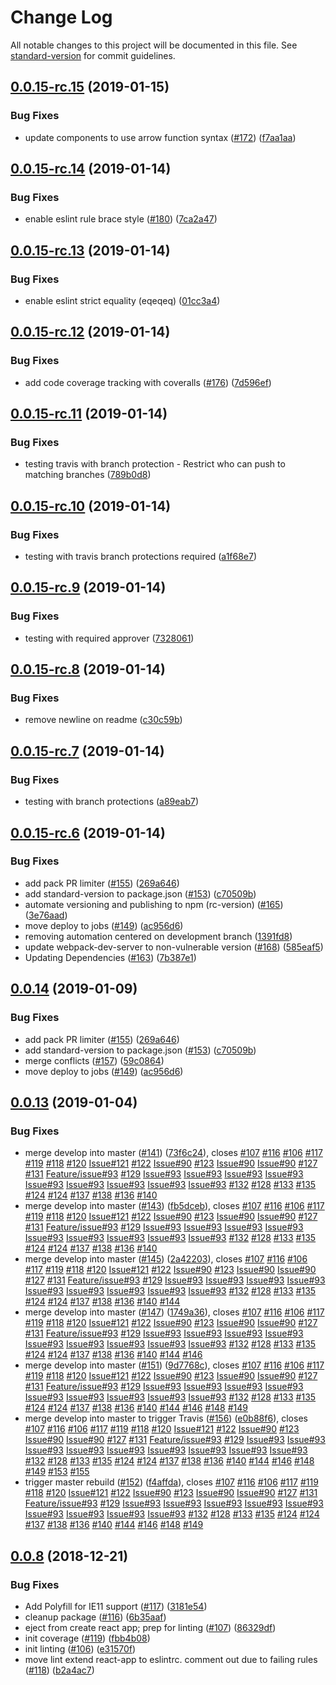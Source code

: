 # Change Log

All notable changes to this project will be documented in this file. See [standard-version](https://github.com/conventional-changelog/standard-version) for commit guidelines.

<a name="0.0.15-rc.15"></a>
## [0.0.15-rc.15](http://sap.github.io/fundamental-react/compare/v0.0.15-rc.14...v0.0.15-rc.15) (2019-01-15)


### Bug Fixes

* update components to use arrow function syntax ([#172](http://sap.github.io/fundamental-react/issues/172)) ([f7aa1aa](http://sap.github.io/fundamental-react/commit/f7aa1aa))



<a name="0.0.15-rc.14"></a>
## [0.0.15-rc.14](http://sap.github.io/fundamental-react/compare/v0.0.15-rc.13...v0.0.15-rc.14) (2019-01-14)


### Bug Fixes

* enable eslint rule brace style ([#180](http://sap.github.io/fundamental-react/issues/180)) ([7ca2a47](http://sap.github.io/fundamental-react/commit/7ca2a47))



<a name="0.0.15-rc.13"></a>
## [0.0.15-rc.13](http://sap.github.io/fundamental-react/compare/v0.0.15-rc.12...v0.0.15-rc.13) (2019-01-14)


### Bug Fixes

* enable eslint strict equality (eqeqeq) ([01cc3a4](http://sap.github.io/fundamental-react/commit/01cc3a4))



<a name="0.0.15-rc.12"></a>
## [0.0.15-rc.12](http://sap.github.io/fundamental-react/compare/v0.0.15-rc.11...v0.0.15-rc.12) (2019-01-14)


### Bug Fixes

* add code coverage tracking with coveralls ([#176](http://sap.github.io/fundamental-react/issues/176)) ([7d596ef](http://sap.github.io/fundamental-react/commit/7d596ef))



<a name="0.0.15-rc.11"></a>
## [0.0.15-rc.11](http://sap.github.io/fundamental-react/compare/v0.0.15-rc.10...v0.0.15-rc.11) (2019-01-14)


### Bug Fixes

* testing travis with branch protection - Restrict who can push to matching branches ([789b0d8](http://sap.github.io/fundamental-react/commit/789b0d8))



<a name="0.0.15-rc.10"></a>
## [0.0.15-rc.10](http://sap.github.io/fundamental-react/compare/v0.0.15-rc.9...v0.0.15-rc.10) (2019-01-14)


### Bug Fixes

* testing with travis branch protections required ([a1f68e7](http://sap.github.io/fundamental-react/commit/a1f68e7))



<a name="0.0.15-rc.9"></a>
## [0.0.15-rc.9](http://sap.github.io/fundamental-react/compare/v0.0.15-rc.8...v0.0.15-rc.9) (2019-01-14)


### Bug Fixes

* testing with required approver ([7328061](http://sap.github.io/fundamental-react/commit/7328061))



<a name="0.0.15-rc.8"></a>
## [0.0.15-rc.8](http://sap.github.io/fundamental-react/compare/v0.0.15-rc.7...v0.0.15-rc.8) (2019-01-14)


### Bug Fixes

* remove newline on readme ([c30c59b](http://sap.github.io/fundamental-react/commit/c30c59b))



<a name="0.0.15-rc.7"></a>
## [0.0.15-rc.7](http://sap.github.io/fundamental-react/compare/v0.0.15-rc.6...v0.0.15-rc.7) (2019-01-14)


### Bug Fixes

* testing with branch protections ([a89eab7](http://sap.github.io/fundamental-react/commit/a89eab7))



<a name="0.0.15-rc.6"></a>
## [0.0.15-rc.6](http://sap.github.io/fundamental-react/compare/v0.0.13...v0.0.15-rc.6) (2019-01-14)


### Bug Fixes

* add pack PR limiter ([#155](http://sap.github.io/fundamental-react/issues/155)) ([269a646](http://sap.github.io/fundamental-react/commit/269a646))
* add standard-version to package.json ([#153](http://sap.github.io/fundamental-react/issues/153)) ([c70509b](http://sap.github.io/fundamental-react/commit/c70509b))
* automate versioning and publishing to npm (rc-version) ([#165](http://sap.github.io/fundamental-react/issues/165)) ([3e76aad](http://sap.github.io/fundamental-react/commit/3e76aad))
* move deploy to jobs ([#149](http://sap.github.io/fundamental-react/issues/149)) ([ac956d6](http://sap.github.io/fundamental-react/commit/ac956d6))
* removing automation centered on development branch ([1391fd8](http://sap.github.io/fundamental-react/commit/1391fd8))
* update webpack-dev-server to non-vulnerable version ([#168](http://sap.github.io/fundamental-react/issues/168)) ([585eaf5](http://sap.github.io/fundamental-react/commit/585eaf5))
* Updating Dependencies ([#163](http://sap.github.io/fundamental-react/issues/163)) ([7b387e1](http://sap.github.io/fundamental-react/commit/7b387e1))



<a name="0.0.14"></a>
## [0.0.14](http://sap.github.io/fundamental-react/compare/v0.0.13...v0.0.14) (2019-01-09)


### Bug Fixes

* add pack PR limiter ([#155](http://sap.github.io/fundamental-react/issues/155)) ([269a646](http://sap.github.io/fundamental-react/commit/269a646))
* add standard-version to package.json ([#153](http://sap.github.io/fundamental-react/issues/153)) ([c70509b](http://sap.github.io/fundamental-react/commit/c70509b))
* merge conflicts ([#157](http://sap.github.io/fundamental-react/issues/157)) ([59c0864](http://sap.github.io/fundamental-react/commit/59c0864))
* move deploy to jobs ([#149](http://sap.github.io/fundamental-react/issues/149)) ([ac956d6](http://sap.github.io/fundamental-react/commit/ac956d6))



<a name="0.0.13"></a>
## [0.0.13](http://sap.github.io/fundamental-react/compare/v0.0.7...v0.0.13) (2019-01-04)


### Bug Fixes

* merge develop into master ([#141](http://sap.github.io/fundamental-react/issues/141)) ([73f6c24](http://sap.github.io/fundamental-react/commit/73f6c24)), closes [#107](http://sap.github.io/fundamental-react/issues/107) [#116](http://sap.github.io/fundamental-react/issues/116) [#106](http://sap.github.io/fundamental-react/issues/106) [#117](http://sap.github.io/fundamental-react/issues/117) [#119](http://sap.github.io/fundamental-react/issues/119) [#118](http://sap.github.io/fundamental-react/issues/118) [#120](http://sap.github.io/fundamental-react/issues/120) [Issue#121](http://sap.github.io/fundamental-react/issues/121) [#122](http://sap.github.io/fundamental-react/issues/122) [Issue#90](http://sap.github.io/fundamental-react/issues/90) [#123](http://sap.github.io/fundamental-react/issues/123) [Issue#90](http://sap.github.io/fundamental-react/issues/90) [Issue#90](http://sap.github.io/fundamental-react/issues/90) [#127](http://sap.github.io/fundamental-react/issues/127) [#131](http://sap.github.io/fundamental-react/issues/131) [Feature/issue#93](http://sap.github.io/fundamental-react/issues/93) [#129](http://sap.github.io/fundamental-react/issues/129) [Issue#93](http://sap.github.io/fundamental-react/issues/93) [Issue#93](http://sap.github.io/fundamental-react/issues/93) [Issue#93](http://sap.github.io/fundamental-react/issues/93) [Issue#93](http://sap.github.io/fundamental-react/issues/93) [Issue#93](http://sap.github.io/fundamental-react/issues/93) [Issue#93](http://sap.github.io/fundamental-react/issues/93) [Issue#93](http://sap.github.io/fundamental-react/issues/93) [Issue#93](http://sap.github.io/fundamental-react/issues/93) [Issue#93](http://sap.github.io/fundamental-react/issues/93) [#132](http://sap.github.io/fundamental-react/issues/132) [#128](http://sap.github.io/fundamental-react/issues/128) [#133](http://sap.github.io/fundamental-react/issues/133) [#135](http://sap.github.io/fundamental-react/issues/135) [#124](http://sap.github.io/fundamental-react/issues/124) [#124](http://sap.github.io/fundamental-react/issues/124) [#137](http://sap.github.io/fundamental-react/issues/137) [#138](http://sap.github.io/fundamental-react/issues/138) [#136](http://sap.github.io/fundamental-react/issues/136) [#140](http://sap.github.io/fundamental-react/issues/140)
* merge develop into master ([#143](http://sap.github.io/fundamental-react/issues/143)) ([fb5dceb](http://sap.github.io/fundamental-react/commit/fb5dceb)), closes [#107](http://sap.github.io/fundamental-react/issues/107) [#116](http://sap.github.io/fundamental-react/issues/116) [#106](http://sap.github.io/fundamental-react/issues/106) [#117](http://sap.github.io/fundamental-react/issues/117) [#119](http://sap.github.io/fundamental-react/issues/119) [#118](http://sap.github.io/fundamental-react/issues/118) [#120](http://sap.github.io/fundamental-react/issues/120) [Issue#121](http://sap.github.io/fundamental-react/issues/121) [#122](http://sap.github.io/fundamental-react/issues/122) [Issue#90](http://sap.github.io/fundamental-react/issues/90) [#123](http://sap.github.io/fundamental-react/issues/123) [Issue#90](http://sap.github.io/fundamental-react/issues/90) [Issue#90](http://sap.github.io/fundamental-react/issues/90) [#127](http://sap.github.io/fundamental-react/issues/127) [#131](http://sap.github.io/fundamental-react/issues/131) [Feature/issue#93](http://sap.github.io/fundamental-react/issues/93) [#129](http://sap.github.io/fundamental-react/issues/129) [Issue#93](http://sap.github.io/fundamental-react/issues/93) [Issue#93](http://sap.github.io/fundamental-react/issues/93) [Issue#93](http://sap.github.io/fundamental-react/issues/93) [Issue#93](http://sap.github.io/fundamental-react/issues/93) [Issue#93](http://sap.github.io/fundamental-react/issues/93) [Issue#93](http://sap.github.io/fundamental-react/issues/93) [Issue#93](http://sap.github.io/fundamental-react/issues/93) [Issue#93](http://sap.github.io/fundamental-react/issues/93) [Issue#93](http://sap.github.io/fundamental-react/issues/93) [#132](http://sap.github.io/fundamental-react/issues/132) [#128](http://sap.github.io/fundamental-react/issues/128) [#133](http://sap.github.io/fundamental-react/issues/133) [#135](http://sap.github.io/fundamental-react/issues/135) [#124](http://sap.github.io/fundamental-react/issues/124) [#124](http://sap.github.io/fundamental-react/issues/124) [#137](http://sap.github.io/fundamental-react/issues/137) [#138](http://sap.github.io/fundamental-react/issues/138) [#136](http://sap.github.io/fundamental-react/issues/136) [#140](http://sap.github.io/fundamental-react/issues/140)
* merge develop into master ([#145](http://sap.github.io/fundamental-react/issues/145)) ([2a42203](http://sap.github.io/fundamental-react/commit/2a42203)), closes [#107](http://sap.github.io/fundamental-react/issues/107) [#116](http://sap.github.io/fundamental-react/issues/116) [#106](http://sap.github.io/fundamental-react/issues/106) [#117](http://sap.github.io/fundamental-react/issues/117) [#119](http://sap.github.io/fundamental-react/issues/119) [#118](http://sap.github.io/fundamental-react/issues/118) [#120](http://sap.github.io/fundamental-react/issues/120) [Issue#121](http://sap.github.io/fundamental-react/issues/121) [#122](http://sap.github.io/fundamental-react/issues/122) [Issue#90](http://sap.github.io/fundamental-react/issues/90) [#123](http://sap.github.io/fundamental-react/issues/123) [Issue#90](http://sap.github.io/fundamental-react/issues/90) [Issue#90](http://sap.github.io/fundamental-react/issues/90) [#127](http://sap.github.io/fundamental-react/issues/127) [#131](http://sap.github.io/fundamental-react/issues/131) [Feature/issue#93](http://sap.github.io/fundamental-react/issues/93) [#129](http://sap.github.io/fundamental-react/issues/129) [Issue#93](http://sap.github.io/fundamental-react/issues/93) [Issue#93](http://sap.github.io/fundamental-react/issues/93) [Issue#93](http://sap.github.io/fundamental-react/issues/93) [Issue#93](http://sap.github.io/fundamental-react/issues/93) [Issue#93](http://sap.github.io/fundamental-react/issues/93) [Issue#93](http://sap.github.io/fundamental-react/issues/93) [Issue#93](http://sap.github.io/fundamental-react/issues/93) [Issue#93](http://sap.github.io/fundamental-react/issues/93) [Issue#93](http://sap.github.io/fundamental-react/issues/93) [#132](http://sap.github.io/fundamental-react/issues/132) [#128](http://sap.github.io/fundamental-react/issues/128) [#133](http://sap.github.io/fundamental-react/issues/133) [#135](http://sap.github.io/fundamental-react/issues/135) [#124](http://sap.github.io/fundamental-react/issues/124) [#124](http://sap.github.io/fundamental-react/issues/124) [#137](http://sap.github.io/fundamental-react/issues/137) [#138](http://sap.github.io/fundamental-react/issues/138) [#136](http://sap.github.io/fundamental-react/issues/136) [#140](http://sap.github.io/fundamental-react/issues/140) [#144](http://sap.github.io/fundamental-react/issues/144)
* merge develop into master ([#147](http://sap.github.io/fundamental-react/issues/147)) ([1749a36](http://sap.github.io/fundamental-react/commit/1749a36)), closes [#107](http://sap.github.io/fundamental-react/issues/107) [#116](http://sap.github.io/fundamental-react/issues/116) [#106](http://sap.github.io/fundamental-react/issues/106) [#117](http://sap.github.io/fundamental-react/issues/117) [#119](http://sap.github.io/fundamental-react/issues/119) [#118](http://sap.github.io/fundamental-react/issues/118) [#120](http://sap.github.io/fundamental-react/issues/120) [Issue#121](http://sap.github.io/fundamental-react/issues/121) [#122](http://sap.github.io/fundamental-react/issues/122) [Issue#90](http://sap.github.io/fundamental-react/issues/90) [#123](http://sap.github.io/fundamental-react/issues/123) [Issue#90](http://sap.github.io/fundamental-react/issues/90) [Issue#90](http://sap.github.io/fundamental-react/issues/90) [#127](http://sap.github.io/fundamental-react/issues/127) [#131](http://sap.github.io/fundamental-react/issues/131) [Feature/issue#93](http://sap.github.io/fundamental-react/issues/93) [#129](http://sap.github.io/fundamental-react/issues/129) [Issue#93](http://sap.github.io/fundamental-react/issues/93) [Issue#93](http://sap.github.io/fundamental-react/issues/93) [Issue#93](http://sap.github.io/fundamental-react/issues/93) [Issue#93](http://sap.github.io/fundamental-react/issues/93) [Issue#93](http://sap.github.io/fundamental-react/issues/93) [Issue#93](http://sap.github.io/fundamental-react/issues/93) [Issue#93](http://sap.github.io/fundamental-react/issues/93) [Issue#93](http://sap.github.io/fundamental-react/issues/93) [Issue#93](http://sap.github.io/fundamental-react/issues/93) [#132](http://sap.github.io/fundamental-react/issues/132) [#128](http://sap.github.io/fundamental-react/issues/128) [#133](http://sap.github.io/fundamental-react/issues/133) [#135](http://sap.github.io/fundamental-react/issues/135) [#124](http://sap.github.io/fundamental-react/issues/124) [#124](http://sap.github.io/fundamental-react/issues/124) [#137](http://sap.github.io/fundamental-react/issues/137) [#138](http://sap.github.io/fundamental-react/issues/138) [#136](http://sap.github.io/fundamental-react/issues/136) [#140](http://sap.github.io/fundamental-react/issues/140) [#144](http://sap.github.io/fundamental-react/issues/144) [#146](http://sap.github.io/fundamental-react/issues/146)
* merge develop into master ([#151](http://sap.github.io/fundamental-react/issues/151)) ([9d7768c](http://sap.github.io/fundamental-react/commit/9d7768c)), closes [#107](http://sap.github.io/fundamental-react/issues/107) [#116](http://sap.github.io/fundamental-react/issues/116) [#106](http://sap.github.io/fundamental-react/issues/106) [#117](http://sap.github.io/fundamental-react/issues/117) [#119](http://sap.github.io/fundamental-react/issues/119) [#118](http://sap.github.io/fundamental-react/issues/118) [#120](http://sap.github.io/fundamental-react/issues/120) [Issue#121](http://sap.github.io/fundamental-react/issues/121) [#122](http://sap.github.io/fundamental-react/issues/122) [Issue#90](http://sap.github.io/fundamental-react/issues/90) [#123](http://sap.github.io/fundamental-react/issues/123) [Issue#90](http://sap.github.io/fundamental-react/issues/90) [Issue#90](http://sap.github.io/fundamental-react/issues/90) [#127](http://sap.github.io/fundamental-react/issues/127) [#131](http://sap.github.io/fundamental-react/issues/131) [Feature/issue#93](http://sap.github.io/fundamental-react/issues/93) [#129](http://sap.github.io/fundamental-react/issues/129) [Issue#93](http://sap.github.io/fundamental-react/issues/93) [Issue#93](http://sap.github.io/fundamental-react/issues/93) [Issue#93](http://sap.github.io/fundamental-react/issues/93) [Issue#93](http://sap.github.io/fundamental-react/issues/93) [Issue#93](http://sap.github.io/fundamental-react/issues/93) [Issue#93](http://sap.github.io/fundamental-react/issues/93) [Issue#93](http://sap.github.io/fundamental-react/issues/93) [Issue#93](http://sap.github.io/fundamental-react/issues/93) [Issue#93](http://sap.github.io/fundamental-react/issues/93) [#132](http://sap.github.io/fundamental-react/issues/132) [#128](http://sap.github.io/fundamental-react/issues/128) [#133](http://sap.github.io/fundamental-react/issues/133) [#135](http://sap.github.io/fundamental-react/issues/135) [#124](http://sap.github.io/fundamental-react/issues/124) [#124](http://sap.github.io/fundamental-react/issues/124) [#137](http://sap.github.io/fundamental-react/issues/137) [#138](http://sap.github.io/fundamental-react/issues/138) [#136](http://sap.github.io/fundamental-react/issues/136) [#140](http://sap.github.io/fundamental-react/issues/140) [#144](http://sap.github.io/fundamental-react/issues/144) [#146](http://sap.github.io/fundamental-react/issues/146) [#148](http://sap.github.io/fundamental-react/issues/148) [#149](http://sap.github.io/fundamental-react/issues/149)
* merge develop into master to trigger Travis ([#156](http://sap.github.io/fundamental-react/issues/156)) ([e0b88f6](http://sap.github.io/fundamental-react/commit/e0b88f6)), closes [#107](http://sap.github.io/fundamental-react/issues/107) [#116](http://sap.github.io/fundamental-react/issues/116) [#106](http://sap.github.io/fundamental-react/issues/106) [#117](http://sap.github.io/fundamental-react/issues/117) [#119](http://sap.github.io/fundamental-react/issues/119) [#118](http://sap.github.io/fundamental-react/issues/118) [#120](http://sap.github.io/fundamental-react/issues/120) [Issue#121](http://sap.github.io/fundamental-react/issues/121) [#122](http://sap.github.io/fundamental-react/issues/122) [Issue#90](http://sap.github.io/fundamental-react/issues/90) [#123](http://sap.github.io/fundamental-react/issues/123) [Issue#90](http://sap.github.io/fundamental-react/issues/90) [Issue#90](http://sap.github.io/fundamental-react/issues/90) [#127](http://sap.github.io/fundamental-react/issues/127) [#131](http://sap.github.io/fundamental-react/issues/131) [Feature/issue#93](http://sap.github.io/fundamental-react/issues/93) [#129](http://sap.github.io/fundamental-react/issues/129) [Issue#93](http://sap.github.io/fundamental-react/issues/93) [Issue#93](http://sap.github.io/fundamental-react/issues/93) [Issue#93](http://sap.github.io/fundamental-react/issues/93) [Issue#93](http://sap.github.io/fundamental-react/issues/93) [Issue#93](http://sap.github.io/fundamental-react/issues/93) [Issue#93](http://sap.github.io/fundamental-react/issues/93) [Issue#93](http://sap.github.io/fundamental-react/issues/93) [Issue#93](http://sap.github.io/fundamental-react/issues/93) [Issue#93](http://sap.github.io/fundamental-react/issues/93) [#132](http://sap.github.io/fundamental-react/issues/132) [#128](http://sap.github.io/fundamental-react/issues/128) [#133](http://sap.github.io/fundamental-react/issues/133) [#135](http://sap.github.io/fundamental-react/issues/135) [#124](http://sap.github.io/fundamental-react/issues/124) [#124](http://sap.github.io/fundamental-react/issues/124) [#137](http://sap.github.io/fundamental-react/issues/137) [#138](http://sap.github.io/fundamental-react/issues/138) [#136](http://sap.github.io/fundamental-react/issues/136) [#140](http://sap.github.io/fundamental-react/issues/140) [#144](http://sap.github.io/fundamental-react/issues/144) [#146](http://sap.github.io/fundamental-react/issues/146) [#148](http://sap.github.io/fundamental-react/issues/148) [#149](http://sap.github.io/fundamental-react/issues/149) [#153](http://sap.github.io/fundamental-react/issues/153) [#155](http://sap.github.io/fundamental-react/issues/155)
* trigger master rebuild ([#152](http://sap.github.io/fundamental-react/issues/152)) ([f4affda](http://sap.github.io/fundamental-react/commit/f4affda)), closes [#107](http://sap.github.io/fundamental-react/issues/107) [#116](http://sap.github.io/fundamental-react/issues/116) [#106](http://sap.github.io/fundamental-react/issues/106) [#117](http://sap.github.io/fundamental-react/issues/117) [#119](http://sap.github.io/fundamental-react/issues/119) [#118](http://sap.github.io/fundamental-react/issues/118) [#120](http://sap.github.io/fundamental-react/issues/120) [Issue#121](http://sap.github.io/fundamental-react/issues/121) [#122](http://sap.github.io/fundamental-react/issues/122) [Issue#90](http://sap.github.io/fundamental-react/issues/90) [#123](http://sap.github.io/fundamental-react/issues/123) [Issue#90](http://sap.github.io/fundamental-react/issues/90) [Issue#90](http://sap.github.io/fundamental-react/issues/90) [#127](http://sap.github.io/fundamental-react/issues/127) [#131](http://sap.github.io/fundamental-react/issues/131) [Feature/issue#93](http://sap.github.io/fundamental-react/issues/93) [#129](http://sap.github.io/fundamental-react/issues/129) [Issue#93](http://sap.github.io/fundamental-react/issues/93) [Issue#93](http://sap.github.io/fundamental-react/issues/93) [Issue#93](http://sap.github.io/fundamental-react/issues/93) [Issue#93](http://sap.github.io/fundamental-react/issues/93) [Issue#93](http://sap.github.io/fundamental-react/issues/93) [Issue#93](http://sap.github.io/fundamental-react/issues/93) [Issue#93](http://sap.github.io/fundamental-react/issues/93) [Issue#93](http://sap.github.io/fundamental-react/issues/93) [Issue#93](http://sap.github.io/fundamental-react/issues/93) [#132](http://sap.github.io/fundamental-react/issues/132) [#128](http://sap.github.io/fundamental-react/issues/128) [#133](http://sap.github.io/fundamental-react/issues/133) [#135](http://sap.github.io/fundamental-react/issues/135) [#124](http://sap.github.io/fundamental-react/issues/124) [#124](http://sap.github.io/fundamental-react/issues/124) [#137](http://sap.github.io/fundamental-react/issues/137) [#138](http://sap.github.io/fundamental-react/issues/138) [#136](http://sap.github.io/fundamental-react/issues/136) [#140](http://sap.github.io/fundamental-react/issues/140) [#144](http://sap.github.io/fundamental-react/issues/144) [#146](http://sap.github.io/fundamental-react/issues/146) [#148](http://sap.github.io/fundamental-react/issues/148) [#149](http://sap.github.io/fundamental-react/issues/149)

<a name="0.0.8"></a>
## [0.0.8](http://sap.github.io/fundamental-react/compare/v0.0.7...v0.0.8) (2018-12-21)


### Bug Fixes

* Add Polyfill for IE11 support ([#117](http://sap.github.io/fundamental-react/issues/117)) ([3181e54](http://sap.github.io/fundamental-react/commit/3181e54))
* cleanup package ([#116](http://sap.github.io/fundamental-react/issues/116)) ([6b35aaf](http://sap.github.io/fundamental-react/commit/6b35aaf))
* eject from create react app; prep for linting ([#107](http://sap.github.io/fundamental-react/issues/107)) ([86329df](http://sap.github.io/fundamental-react/commit/86329df))
* init coverage ([#119](http://sap.github.io/fundamental-react/issues/119)) ([fbb4b08](http://sap.github.io/fundamental-react/commit/fbb4b08))
* init linting ([#106](http://sap.github.io/fundamental-react/issues/106)) ([e31570f](http://sap.github.io/fundamental-react/commit/e31570f))
* move lint extend react-app to eslintrc. comment out due to failing rules ([#118](http://sap.github.io/fundamental-react/issues/118)) ([b2a4ac7](http://sap.github.io/fundamental-react/commit/b2a4ac7))
